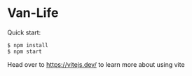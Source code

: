 # Van-Life

Quick start:

```
$ npm install
$ npm start
````

Head over to https://vitejs.dev/ to learn more about using vite

